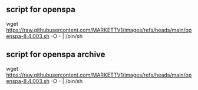 ## script for openspa


wget https://raw.githubusercontent.com/MARKETTV1/images/refs/heads/main/openspa-8.4.003.sh -O - | /bin/sh

## script for openspa archive


wget https://raw.githubusercontent.com/MARKETTV1/images/refs/heads/main/openspa-8.4.003.sh -O - | /bin/sh
